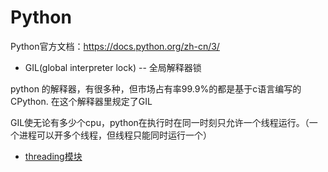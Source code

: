 # Python

Python官方文档：https://docs.python.org/zh-cn/3/

+ GIL(global interpreter lock) -- 全局解释器锁

python 的解释器，有很多种，但市场占有率99.9%的都是基于c语言编写的CPython.  在这个解释器里规定了GIL

GIL使无论有多少个cpu，python在执行时在同一时刻只允许一个线程运行。（一个进程可以开多个线程，但线程只能同时运行一个）

+ [threading模块](threading模块.md)
